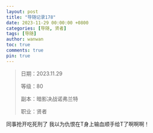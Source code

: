 ```yaml
---
layout: post
title: "导随记录178"
date: 2023-11-29 00:00:00 +0800
categories: [导随, 贤者]
tags: [导随]
author: wanwan
toc: true
comments: true
pin: true
---
```

> 日期：2023.11.29
>
> 等级：80
>
> 副本：暗影决战诺弗兰特
>
> 职业：贤者

同事抢开吃死刑了 我以为仇恨在T身上输血顺手给T了啊啊啊！